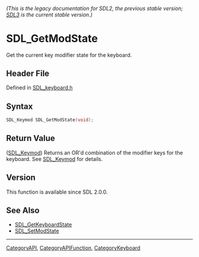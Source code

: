 ###### (This is the legacy documentation for SDL2, the previous stable version; [SDL3](https://wiki.libsdl.org/SDL3/) is the current stable version.)
# SDL_GetModState

Get the current key modifier state for the keyboard.

## Header File

Defined in [SDL_keyboard.h](https://github.com/libsdl-org/SDL/blob/SDL2/include/SDL_keyboard.h)

## Syntax

```c
SDL_Keymod SDL_GetModState(void);
```

## Return Value

([SDL_Keymod](SDL_Keymod)) Returns an OR'd combination of the modifier keys
for the keyboard. See [SDL_Keymod](SDL_Keymod) for details.

## Version

This function is available since SDL 2.0.0.

## See Also

- [SDL_GetKeyboardState](SDL_GetKeyboardState)
- [SDL_SetModState](SDL_SetModState)

----
[CategoryAPI](CategoryAPI), [CategoryAPIFunction](CategoryAPIFunction), [CategoryKeyboard](CategoryKeyboard)

